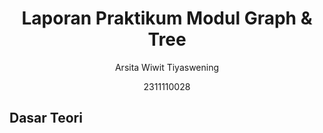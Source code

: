 # <h1 align="center">Laporan Praktikum Modul Graph & Tree</h1>
<p align="center">Arsita Wiwit Tiyaswening</p>
<p align="center">2311110028</p>

## Dasar Teori
